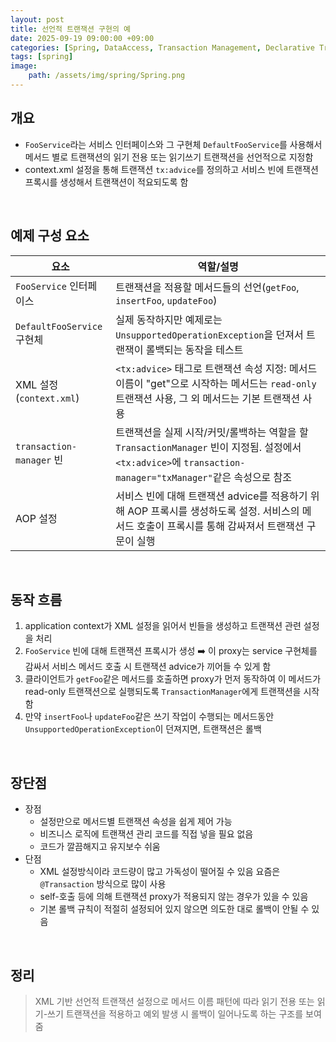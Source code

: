 ```yaml
---
layout: post
title: 선언적 트랜잭션 구현의 예
date: 2025-09-19 09:00:00 +09:00
categories: [Spring, DataAccess, Transaction Management, Declarative Transaction Management]
tags: [spring]
image:
    path: /assets/img/spring/Spring.png
---
```


## 개요

- `FooService`라는 서비스 인터페이스와 그 구현체 `DefaultFooService`를 사용해서 메서드 별로 트랜잭션의 읽기 전용 또는 읽기쓰기 트랜잭션을 선언적으로 지정함
- context.xml 설정을 통해 트랜잭션 `tx:advice`를 정의하고 서비스 빈에 트랜잭션 프록시를 생성해서 트랜잭션이 적요되도록 함

<br>

## 예제 구성 요소

| 요소 | 역할/설명 |
|-|-|
| `FooService` 인터페이스 | 트랜잭션을 적용할 메서드들의 선언(`getFoo`, `insertFoo`, `updateFoo`) |
| `DefaultFooService` 구현체 | 실제 동작하지만 예제로는 `UnsupportedOperationException`을 던져서 트랜잭이 롤백되는 동작을 테스트 |
| XML 설정 (`context.xml`) | `<tx:advice>` 태그로 트랜잭션 속성 지정: 메서드 이름이 "get"으로 시작하는 메서드는 `read-only` 트랜잭션 사용, 그 외 메서드는 기본 트랜잭션 사용 |
| `transaction-manager` 빈 | 트랜잭션을 실제 시작/커밋/롤백하는 역할을 할 `TransactionManager` 빈이 지정됨. 설정에서 `<tx:advice>`에 `transaction-manager="txManager"`같은 속성으로 참조 |
| AOP 설정 | 서비스 빈에 대해 트랜잭션 advice를 적용하기 위해 AOP 프록시를 생성하도록 설정. 서비스의 메서드 호출이 프록시를 통해 감싸져서 트랜잭션 구문이 실행 |

<br>

## 동작 흐름

1. application context가 XML 설정을 읽어서 빈들을 생성하고 트랜잭션 관련 설정을 처리
2. `FooService` 빈에 대해 트랜잭션 프록시가 생성 ➡️ 이 proxy는 service 구현체를 감싸서 서비스 메서드 호출 시 트랜잭션 advice가 끼어들 수 있게 함
3. 클라이언트가 `getFoo`같은 메서드를 호출하면 proxy가 먼저 동작하여 이 메서드가 read-only 트랜잭션으로 실행되도록 `TransactionManager`에게 트랜잭션을 시작함
4. 만약 `insertFoo`나 `updateFoo`같은 쓰기 작업이 수행되는 메서드동안 `UnsupportedOperationException`이 던져지면, 트랜잭션은 롤백

<br>

## 장단점

- 장점
  - 설정만으로 메서드별 트랜잭션 속성을 쉽게 제어 가능
  - 비즈니스 로직에 트랜잭션 관리 코드를 직접 넣을 필요 없음
  - 코드가 깔끔해지고 유지보수 쉬움
- 단점
  - XML 설정방식이라 코드량이 많고 가독성이 떨어질 수 있음 요즘은 `@Transaction` 방식으로 많이 사용
  - self-호출 등에 의해 트랜잭션 proxy가 적용되지 않는 경우가 있을 수 있음
  - 기본 롤백 규칙이 적절히 설정되어 있지 않으면 의도한 대로 롤백이 안될 수 있음
  

<br>

## 정리

> XML 기반 선언적 트랜잭션 설정으로 메서드 이름 패턴에 따라 읽기 전용 또는 읽기-쓰기 트랜잭션을 적용하고 예외 발생 시 롤백이 일어나도록 하는 구조를 보여줌

